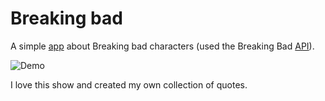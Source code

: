 
# Breaking bad #

A simple [app](https://vvaleri.github.io/breakingbad/) about Breaking bad characters (used the Breaking Bad [API](https://www.breakingbadapi.com/)).

![Demo](https://github.com/vvaleri/breakingbad/raw/main/demo-project.gif)


I love this show and created my own collection of quotes.

